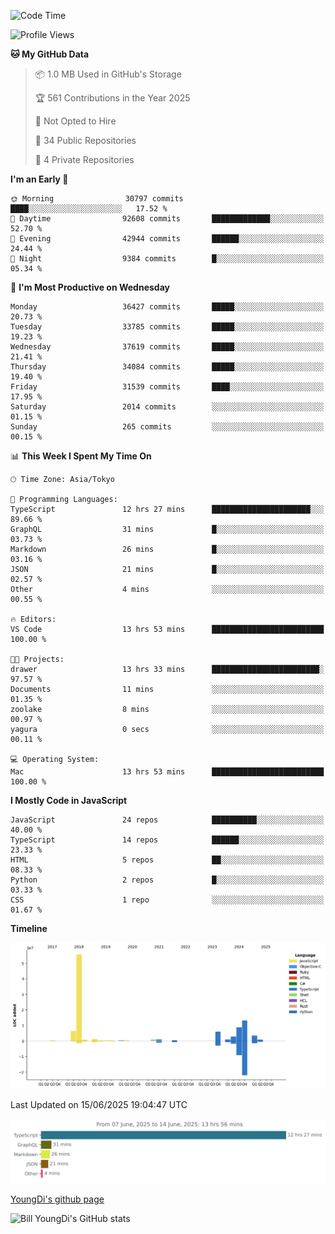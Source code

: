 <!--START_SECTION:waka-->
![Code Time](http://img.shields.io/badge/Code%20Time-1%2C334%20hrs%2013%20mins-blue)

![Profile Views](http://img.shields.io/badge/Profile%20Views-1-blue)

**🐱 My GitHub Data** 

> 📦 1.0 MB Used in GitHub's Storage 
 > 
> 🏆 561 Contributions in the Year 2025
 > 
> 🚫 Not Opted to Hire
 > 
> 📜 34 Public Repositories 
 > 
> 🔑 4 Private Repositories 
 > 
**I'm an Early 🐤** 

```text
🌞 Morning                30797 commits       ████░░░░░░░░░░░░░░░░░░░░░   17.52 % 
🌆 Daytime                92608 commits       █████████████░░░░░░░░░░░░   52.70 % 
🌃 Evening                42944 commits       ██████░░░░░░░░░░░░░░░░░░░   24.44 % 
🌙 Night                  9384 commits        █░░░░░░░░░░░░░░░░░░░░░░░░   05.34 % 
```
📅 **I'm Most Productive on Wednesday** 

```text
Monday                   36427 commits       █████░░░░░░░░░░░░░░░░░░░░   20.73 % 
Tuesday                  33785 commits       █████░░░░░░░░░░░░░░░░░░░░   19.23 % 
Wednesday                37619 commits       █████░░░░░░░░░░░░░░░░░░░░   21.41 % 
Thursday                 34084 commits       █████░░░░░░░░░░░░░░░░░░░░   19.40 % 
Friday                   31539 commits       ████░░░░░░░░░░░░░░░░░░░░░   17.95 % 
Saturday                 2014 commits        ░░░░░░░░░░░░░░░░░░░░░░░░░   01.15 % 
Sunday                   265 commits         ░░░░░░░░░░░░░░░░░░░░░░░░░   00.15 % 
```


📊 **This Week I Spent My Time On** 

```text
🕑︎ Time Zone: Asia/Tokyo

💬 Programming Languages: 
TypeScript               12 hrs 27 mins      ██████████████████████░░░   89.66 % 
GraphQL                  31 mins             █░░░░░░░░░░░░░░░░░░░░░░░░   03.73 % 
Markdown                 26 mins             █░░░░░░░░░░░░░░░░░░░░░░░░   03.16 % 
JSON                     21 mins             █░░░░░░░░░░░░░░░░░░░░░░░░   02.57 % 
Other                    4 mins              ░░░░░░░░░░░░░░░░░░░░░░░░░   00.55 % 

🔥 Editors: 
VS Code                  13 hrs 53 mins      █████████████████████████   100.00 % 

🐱‍💻 Projects: 
drawer                   13 hrs 33 mins      ████████████████████████░   97.57 % 
Documents                11 mins             ░░░░░░░░░░░░░░░░░░░░░░░░░   01.35 % 
zoolake                  8 mins              ░░░░░░░░░░░░░░░░░░░░░░░░░   00.97 % 
yagura                   0 secs              ░░░░░░░░░░░░░░░░░░░░░░░░░   00.11 % 

💻 Operating System: 
Mac                      13 hrs 53 mins      █████████████████████████   100.00 % 
```

**I Mostly Code in JavaScript** 

```text
JavaScript               24 repos            ██████████░░░░░░░░░░░░░░░   40.00 % 
TypeScript               14 repos            ██████░░░░░░░░░░░░░░░░░░░   23.33 % 
HTML                     5 repos             ██░░░░░░░░░░░░░░░░░░░░░░░   08.33 % 
Python                   2 repos             █░░░░░░░░░░░░░░░░░░░░░░░░   03.33 % 
CSS                      1 repo              ░░░░░░░░░░░░░░░░░░░░░░░░░   01.67 % 
```



**Timeline**

![Lines of Code chart](https://raw.githubusercontent.com/Youngdi/Youngdi/master/assets/bar_graph.png)


 Last Updated on 15/06/2025 19:04:47 UTC
<!--END_SECTION:waka-->

![wakatime](./images/stat.svg)

[YoungDi's github page](https://youngdi.github.io)

![Bill YoungDi's GitHub stats](https://github-readme-stats.vercel.app/api?username=youngdi&count_private=true&show_icons=true)
